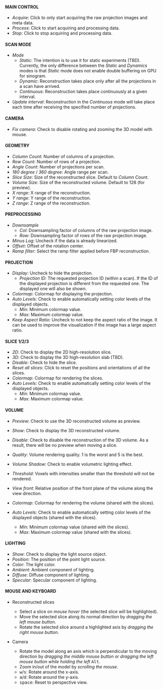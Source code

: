 #### MAIN CONTROL

- *Acquire*: Click to only start acquiring the raw projection images and meta data.
- *Process*: Click to start acquiring and processing data.
- *Stop*: Click to stop acquiring and processing data.

#### SCAN MODE

- *Mode*
    - *Static*: The intention is to use it for static experiments (TBD). Currently, the only difference between the *Static* and *Dynamics*
                modes is that *Static* mode does not enable double buffering on GPU for sinogram. 
    - *Dynamic*: Reconstruction takes place only after all the projections in a scan have arrived.
    - *Continuous*: Reconstruction takes place continuously at a given interval.
- *Update interval*: Reconstruction in the *Continuous* mode will take place each time after receiving the specified number of projections.

#### CAMERA

- *Fix camera*: Check to disable rotating and zooming the 3D model with mouse.

#### GEOMETRY

- *Column Count*: Number of columns of a projection.
- *Row Count*: Number of rows of a projection.
- *Angle Count*: Number of projections per scan.
- *180 degree* / *360 degree*: Angle range per scan.
- *Slice Size*: Size of the reconstructed slice. Default to *Column Count*.
- *Volume Size*: Size of the reconstructed volume. Default to 128 (for preview).
- *X range*: X range of the reconstruction. 
- *Y range*: Y range of the reconstruction.
- *Z range*: Z range of the reconstruction.

#### PREPROCESSING

- *Downsample*
    - *Col*: Downsampling factor of columns of the raw projection image.
    - *Row*: Downsampling factor of rows of the raw projection image.
- *Minus Log*: Uncheck if the data is already linearized.
- *Offset*: Offset of the rotation center.
- *Ramp filter*: Select the ramp filter applied before FBP reconstruction.

#### PROJECTION

- *Display*: Uncheck to hide the projection.
    - *Projection ID*: The requested projection ID (within a scan). If the ID of the displayed
                       projection is different from the requested one. The displayed one will also
                       be shown.
- *Colormap*: Colormap for displaying the projection.
- *Auto Levels*: Check to enable automatically setting color levels of the displayed objects.
    - *Min*: Minimum colormap value.
    - *Max*: Maximum colormap value.
- *Keep Aspect Ratio*: Uncheck to not keep the aspect ratio of the image. It can
                       be used to improve the visualization if the image has a large
                       aspect ratio.

#### SLICE 1/2/3

- *2D*: Check to display the 2D high-resolution slice.
- *3D*: Check to display the 3D high-resolution slab (TBD).
- *Disable*: Check to hide the slice.
- *Reset all slices*: Click to reset the positions and orientations of all the slices.
- *Colormap*: Colormap for rendering the slices.
- *Auto Levels*: Check to enable automatically setting color levels of the displayed objects.
    - *Min*: Minimum colormap value.
    - *Max*: Maximum colormap value.

#### VOLUME

- *Preview*: Check to use the 3D reconstructed volume as preview.
- *Show*: Check to display the 3D reconstructed volume.
- *Disable*: Check to disable the reconstruction of the 3D volume. As a result, 
             there will be no preview when moving a slice.
  
- *Quality*: Volume rendering quality. 1 is the worst and 5 is the best.
- *Volume Shadow*: Check to enable volumetric lighting effect.
- *Threshold*: Voxels with intensities smaller than the threshold will not be rendered.
- *View front*: Relative position of the front plane of the volume along the view direction.
- *Colormap*: Colormap for rendering the volume (shared with the slices).
- *Auto Levels*: Check to enable automatically setting color levels of the displayed objects (shared with the slices).
    - *Min*: Minimum colormap value (shared with the slices).
    - *Max*: Maximum colormap value (shared with the slices).

#### LIGHTING

- *Show*: Check to display the light source object.
- *Position*: The position of the point light source.
- *Color*: The light color.
- *Ambient*: Ambient component of lighting.
- *Diffuse*: Diffuse component of lighting.
- *Specular*: Specular component of lighting.

#### MOUSE AND KEYBOARD

- Reconstructed slices

    - Select a slice on *mouse hover* (the selected slice will be highlighted).
    - Move the selected slice along its normal direction by *dragging the left mouse button*.
    - Rotate the selected slice around a highlighted axis by *dragging the right mouse button*.

- Camera

    - Rotate the model along an axis which is perpendicular to the moving direction by *dragging
      the middle mouse button* or *dragging the left mouse button while holding the left* <kbd>Alt</kbd>.
    - Zoom in/out of the model by *scrolling the mouse*.
    - <kbd>w</kbd>/<kbd>s</kbd>: Rotate around the x-axis.
    - <kbd>a</kbd>/<kbd>d</kbd>: Rotate around the y-axis.
    - <kbd>space</kbd>: Reset to perspective view.
